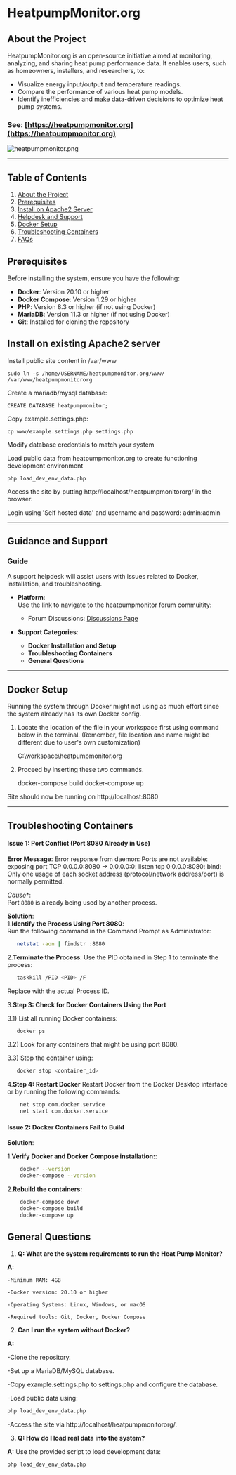 # HeatpumpMonitor.org

## About the Project
HeatpumpMonitor.org is an open-source initiative aimed at monitoring, analyzing, and sharing heat pump performance data. It enables users, such as homeowners, installers, and researchers, to:
- Visualize energy input/output and temperature readings.
- Compare the performance of various heat pump models.
- Identify inefficiencies and make data-driven decisions to optimize heat pump systems.


### See: [https://heatpumpmonitor.org](https://heatpumpmonitor.org)

![heatpumpmonitor.png](heatpumpmonitor.png)

------------------------------------------------------------------------------------------------------------------

## Table of Contents
1. [About the Project](#about-the-project)
2. [Prerequisites](#prerequisites)
3. [Install on Apache2 Server](#install-on-existing-apache2-server)
4. [Helpdesk and Support](#helpdesk-and-support)
5. [Docker Setup](#docker-setup)
6. [Troubleshooting Containers](#troubleshooting-containers)
7. [FAQs](#general-questions)

## Prerequisites
Before installing the system, ensure you have the following:
- **Docker**: Version 20.10 or higher
- **Docker Compose**: Version 1.29 or higher
- **PHP**: Version 8.3 or higher (if not using Docker)
- **MariaDB**: Version 11.3 or higher (if not using Docker)
- **Git**: Installed for cloning the repository


## Install on existing Apache2 server

Install public site content in /var/www

    sudo ln -s /home/USERNAME/heatpumpmonitor.org/www/ /var/www/heatpumpmonitororg
    
Create a mariadb/mysql database:

    CREATE DATABASE heatpumpmonitor;
    
Copy example.settings.php:

    cp www/example.settings.php settings.php
    
Modify database credentials to match your system

Load public data from heatpumpmonitor.org to create functioning development environment

    php load_dev_env_data.php

Access the site by putting http://localhost/heatpumpmonitororg/ in the browser.

Login using 'Self hosted data' and username and password: admin:admin

-----------------------------------------------------------------------------------------------------------------------
## Guidance and Support

###  Guide
A support helpdesk will assist users with issues related to Docker, installation, and troubleshooting.

- **Platform**:  
  Use the link to navigate to the heatpumpmonitor forum commuitity:
  - Forum Discussions: [Discussions Page](https://community.openenergymonitor.org/c/hardware/heatpump/47)
  
- **Support Categories**:
  - **Docker Installation and Setup**
  - **Troubleshooting Containers**
  - **General Questions**

---
## Docker Setup

Running the system through Docker might not using as much effort since the system already has its own Docker config.

1. Locate the location of the file in your workspace first using command below in the terminal.
(Remember, file location and name might be different due to user's own customization)

    C:\\workspace\heatpumpmonitor.org

2. Proceed by inserting these two commands.

    docker-compose build
    docker-compose up

Site should now be running on http://localhost:8080

---
## Troubleshooting Containers

#### **Issue 1: Port Conflict (Port 8080 Already in Use)**

**Error Message**: Error response from daemon: Ports are not available: exposing port TCP 0.0.0.0:8080 -> 0.0.0.0:0: listen tcp 0.0.0.0:8080: bind: Only one usage of each socket address (protocol/network address/port) is normally permitted.

*Cause**:  
Port `8080` is already being used by another process.

**Solution**:  
1.**Identify the Process Using Port 8080**:  
   Run the following command in the Command Prompt as Administrator:
```bash
   netstat -aon | findstr :8080
```
2.**Terminate the Process**:
    Use the PID obtained in Step 1 to terminate the process:
```bash
   taskkill /PID <PID> /F
```
Replace <PID> with the actual Process ID.

3.**Step 3: Check for Docker Containers Using the Port**

3.1) List all running Docker containers:

```bash
   docker ps
```
3.2) Look for any containers that might be using port 8080.

3.3) Stop the container using:

```bash
   docker stop <container_id>
```
4.**Step 4: Restart Docker**
Restart Docker from the Docker Desktop interface or by running the following commands:
```bash
    net stop com.docker.service
    net start com.docker.service
```
#### **Issue 2: Docker Containers Fail to Build**

**Solution**:  

1.**Verify Docker and Docker Compose installation:**:  
```bash
    docker --version
    docker-compose --version
```
2.**Rebuild the containers:**
```bash
    docker-compose down
    docker-compose build
    docker-compose up
```
## General Questions

1. **Q: What are the system requirements to run the Heat Pump Monitor?**

**A:**

    -Minimum RAM: 4GB

    -Docker version: 20.10 or higher

    -Operating Systems: Linux, Windows, or macOS

    -Required tools: Git, Docker, Docker Compose
    
2. **Can I run the system without Docker?**

**A:**

-Clone the repository.

-Set up a MariaDB/MySQL database.

-Copy example.settings.php to settings.php and configure the database.

-Load public data using:
```bash
php load_dev_env_data.php
```
-Access the site via http://localhost/heatpumpmonitororg/.

3. **Q: How do I load real data into the system?**

**A:** Use the provided script to load development data:
```bash
php load_dev_env_data.php
```
